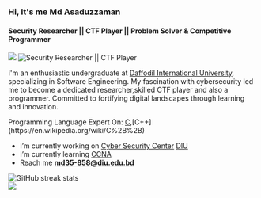 ### Hi, It's me Md Asaduzzaman
#### Security Researcher || CTF Player || Problem Solver & Competitive Programmer
[![](https://visitcount.itsvg.in/api?id=MoAsaduzzaman&icon=0&color=0)](https://visitcount.itsvg.in)
![Security Researcher || CTF Player](https://github.com/CrazyChickenDev/CrazyChickenDev/raw/master/assets/source.gif)

I'm an enthusiastic undergraduate at [Daffodil International University](https://daffodilvarsity.edu.bd/), specializing in Software Engineering. My fascination with cybersecurity led me to become a dedicated researcher,skilled CTF player and also a programmer. Committed to fortifying digital landscapes through learning and innovation.

Programming Language Expert On: [C](https://en.wikipedia.org/wiki/C_(programming_language)),[C++](https://en.wikipedia.org/wiki/C%2B%2B) 

- I’m currently working on [Cyber Security Center](https://www.facebook.com/CSCDIU) [DIU](https://daffodilvarsity.edu.bd/) 
- I’m currently learning [CCNA](https://www.netacad.com/courses/networking/ccna-introduction-networks)
- Reach me <b>md35-858@diu.edu.bd</b> 

![GitHub streak stats](https://streak-stats.demolab.com/?user=MoAsaduzzaman)  
![](https://github-readme-stats.vercel.app/api/top-langs/?username=MoAsaduzzaman&theme=default&hide_border=false&include_all_commits=false&count_private=false&layout=compact)











